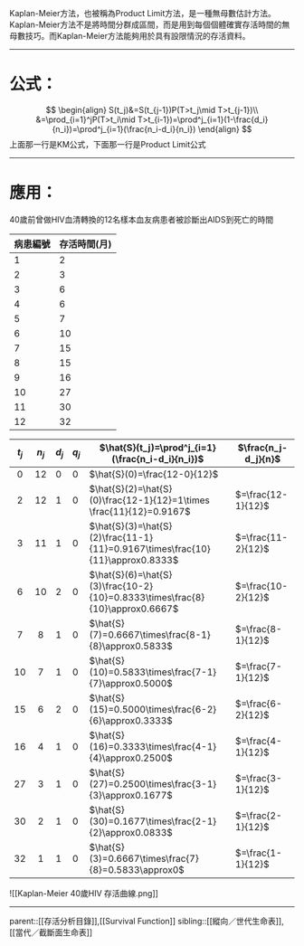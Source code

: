 Kaplan-Meier方法，也被稱為Product Limit方法，是一種無母數估計方法。Kaplan-Meier方法不是將時間分群成區間，而是用到每個個體確實存活時間的無母數技巧。而Kaplan-Meier方法能夠用於具有設限情況的存活資料。
- - -
# 公式：
$$
\begin{align}
S(t_j)&=S(t_{j-1})P(T>t_j\mid T>t_{j-1})\\
&=\prod_{i=1}^jP(T>t_i\mid T>t_{i-1})=\prod^j_{i=1}(1-\frac{d_i}{n_i})=\prod^j_{i=1}(\frac{n_i-d_i}{n_i})
\end{align}
$$
上面那一行是KM公式，下面那一行是Product Limit公式
- - -
# 應用：
40歲前曾做HIV血清轉換的12名樣本血友病患者被診斷出AIDS到死亡的時間

| 病患編號 | 存活時間(月) |
| ---- | ------- |
| 1    | 2       |
| 2    | 3       |
| 3    | 6       |
| 4    | 6       |
| 5    | 7       |
| 6    | 10      |
| 7    | 15      |
| 8    | 15      |
| 9    | 16      |
| 10   | 27      |
| 11   | 30      |
| 12   | 32      |


| $t_j$ | $n_j$ | $d_j$ | $q_j$ | $\hat{S}(t_j)=\prod^j_{i=1}(\frac{n_i-d_i}{n_i})$                             | $\frac{n_j-d_j}{n}$ |
| :---: | :---: | ----- | ----- | ----------------------------------------------------------------------------- | ------------------- |
|   0   |  12   | 0     | 0     | $\hat{S}(0)=\frac{12-0}{12}$                                                  |                     |
|   2   |  12   | 1     | 0     | $\hat{S}(2)=\hat{S}(0)\frac{12-1}{12}=1\times \frac{11}{12}=0.9167$           | $=\frac{12-1}{12}$  |
|   3   |  11   | 1     | 0     | $\hat{S}(3)=\hat{S}(2)\frac{11-1}{11}=0.9167\times\frac{10}{11}\approx0.8333$ | $=\frac{11-2}{12}$  |
|   6   |  10   | 2     | 0     | $\hat{S}(6)=\hat{S}(3)\frac{10-2}{10}=0.8333\times\frac{8}{10}\approx0.6667$  | $=\frac{10-2}{12}$  |
|   7   |   8   | 1     | 0     | $\hat{S}(7)=0.6667\times\frac{8-1}{8}\approx0.5833$                           | $=\frac{8-1}{12}$   |
|  10   |   7   | 1     | 0     | $\hat{S}(10)=0.5833\times\frac{7-1}{7}\approx0.5000$                          | $=\frac{7-1}{12}$   |
|  15   |   6   | 2     | 0     | $\hat{S}(15)=0.5000\times\frac{6-2}{6}\approx0.3333$                          | $=\frac{6-2}{12}$   |
|  16   |   4   | 1     | 0     | $\hat{S}(16)=0.3333\times\frac{4-1}{4}\approx0.2500$                          | $=\frac{4-1}{12}$   |
|  27   |   3   | 1     | 0     | $\hat{S}(27)=0.2500\times\frac{3-1}{3}\approx0.1677$                          | $=\frac{3-1}{12}$   |
|  30   |   2   | 1     | 0     | $\hat{S}(30)=0.1677\times\frac{2-1}{2}\approx0.0833$                          | $=\frac{2-1}{12}$   |
|  32   |   1   | 1     | 0     | $\hat{S}(3)=0.6667\times\frac{7}{8}=0.5833\approx0$                           | $=\frac{1-1}{12}$   |
![[Kaplan-Meier 40歲HIV 存活曲線.png]]
- - -
parent::[[存活分析目錄]],[[Survival Function]]
sibling::[[縱向／世代生命表]],[[當代／截斷面生命表]]
